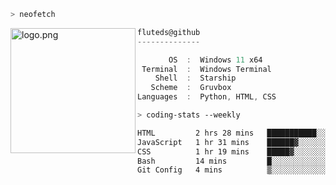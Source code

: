 ```zsh
> neofetch
```

<!--img align="left" src="https://github.com/fluteds.png" alt="logo.png" width="200"/>-->
<img align="left" src="https://external-content.duckduckgo.com/iu/?u=https%3A%2F%2F78.media.tumblr.com%2F975fca5f82161b190efdcaa05ffbd4ec%2Ftumblr_p6q6m9TJF01x3p3jmo1_500.png&f=1&nofb=1" alt="logo.png" width="200"/>

```csharp
fluteds@github
--------------

       OS  :  Windows 11 x64
 Terminal  :  Windows Terminal
    Shell  :  Starship
   Scheme  :  Gruvbox
Languages  :  Python, HTML, CSS
```

```zsh
> coding-stats --weekly
```

<!--START_SECTION:waka-->

```txt
HTML         2 hrs 28 mins   ███████████░░░░░░░░░░░░░░   43.66 %
JavaScript   1 hr 31 mins    ██████▓░░░░░░░░░░░░░░░░░░   27.02 %
CSS          1 hr 19 mins    █████▓░░░░░░░░░░░░░░░░░░░   23.30 %
Bash         14 mins         █░░░░░░░░░░░░░░░░░░░░░░░░   04.12 %
Git Config   4 mins          ▒░░░░░░░░░░░░░░░░░░░░░░░░   01.42 %
```

<!--END_SECTION:waka-->
